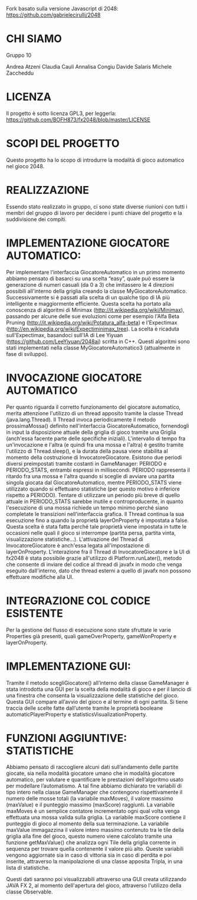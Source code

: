 Fork basato sulla versione Javascript di 2048: https://github.com/gabrielecirulli/2048 

CHI SIAMO
===================
Gruppo 10

Andrea Atzeni
Claudia Cauli
Annalisa Congiu
Davide Salaris
Michele Zaccheddu

LICENZA
===================
Il progetto è sotto licenza GPL3, per leggerla:
https://github.com/BOFH873/fx2048/blob/master/LICENSE

SCOPI DEL PROGETTO
===================
Questo progetto ha lo scopo di introdurre la modalità di gioco automatico nel gioco 2048.

REALIZZAZIONE
===================
Essendo stato realizzato in gruppo, ci sono state diverse riunioni con tutti i membri del gruppo di lavoro per decidere i punti chiave del progetto e la suddivisione dei compiti.

IMPLEMENTAZIONE GIOCATORE AUTOMATICO:
===================
Per implementare l’interfaccia GiocatoreAutomatico in un primo momento abbiamo pensato di basarci su una scelta “easy”, quale può essere la generazione di numeri casuali (da 0 a 3) che imitassero le 4 direzioni possibili all'interno della griglia creando la classe MyGiocatoreAutomatico.
Successivamente si è passati alla scelta di un qualche tipo di IA più intelligente e maggiormente efficiente.
Questa scelta ha portato alla conoscenza di algoritmi di Minimax (http://it.wikipedia.org/wiki/Minimax), passando per alcune delle sue evoluzioni come per esempio l'Alfa Beta Pruning (http://it.wikipedia.org/wiki/Potatura_alfa-beta) e l'Expectimax (http://en.wikipedia.org/wiki/Expectiminimax_tree).
La scelta è ricaduta sull'Expectimax, basandoci sull'IA di Lee Yiyuan (https://github.com/LeeYiyuan/2048ai) scritta in C++.
Questi algoritmi sono stati implementati nella classe MyGiocatoreAutomatico3 (attualmente in fase di sviluppo).


INVOCAZIONE GIOCATORE AUTOMATICO
===================
Per quanto riguarda il corretto funzionamento del giocatore automatico, merita attenzione l'utilizzo di un thread apposito tramite la classe Thread (java.lang.Thread).
Il Thread invoca periodicamente il metodo prossimaMossa() definito nell'interfaccia GiocatoreAutomatico, fornendogli in input la disposizione attuale della griglia di gioco tramite una Griglia (anch'essa facente parte delle specifiche iniziali).
L'intervallo di tempo fra un'invocazione e l'altra (e quindi fra una mossa e l'altra) è gestito tramite l'utilizzo di Thread.sleep(), e la durata della pausa viene stabilita al momento della costruzione di InvocatoreGiocatore. Esistono due periodi diversi preimpostati tramite costanti in GameManager: PERIODO e PERIODO_STATS, entrambi espressi in millisecondi. PERIODO rappresenta il ritardo fra una mossa e l'altra quando si sceglie di avviare una partita singola giocata dal GiocatoreAutomatico, mentre PERIODO_STATS viene utilizzato quando si effettuano statistiche (per questo motivo è inferiore rispetto a PERIODO).
Tentare di utilizzare un periodo più breve di quello attuale in PERIODO_STATS sarebbe inutile e controproducente, in quanto l'esecuzione di una mossa richiede un tempo minimo perché siano completate le transizioni nell'interfaccia grafica.
Il Thread continua la sua esecuzione fino a quando la proprietà layerOnProperty è impostata a false. Questa scelta è stata fatta perché tale proprietà viene impostata in tutte le occasioni nelle quali il gioco si interrompe (partita persa, partita vinta, visualizzazione statistiche...).
L'attivazione del Thread di InvocatoreGiocatore è anch'essa legata all'impostazione di layerOnProperty.
L'interazione fra il Thread di InvocatoreGiocatore e la UI di fx2048 è stata possibile grazie all'utilizzo di Platform.runLater(), metodo che consente di inviare del codice al thread di javafx in modo che venga eseguito dall'interno, dato che thread esterni a quello di javafx non possono effettuare modifiche alla UI.


INTEGRAZIONE COL CODICE ESISTENTE
===================
Per la gestione del flusso di esecuzione sono state sfruttate le varie Properties già presenti, quali gameOverProperty, gameWonProperty e layerOnProperty.

IMPLEMENTAZIONE GUI:
===================
Tramite il metodo scegliGiocatore() all’interno della classe GameManager è stata introdotta una GUI per la scelta della modalità di gioco e per il lancio di una finestra che consenta la visualizzazione delle statistiche del gioco.
Questa GUI compare all’avvio del gioco e al termine di ogni partita.
Si tiene traccia delle scelte fatte dall’utente tramite le proprietà booleane automaticPlayerProperty e statisticsVisualizationProperty.

FUNZIONI AGGIUNTIVE: STATISTICHE
===================
Abbiamo pensato di raccogliere alcuni dati sull’andamento delle partite giocate, sia nella modalità giocatore umano che in modalità giocatore automatico, per valutare e quantificare le prestazioni dell’algoritmo usato per modellare l’automatismo. 
A tal fine abbiamo dichiarato tre variabili di tipo intero nella classe GameManager che contengono rispettivamente il numero delle mosse totali (la variabile maxMoves), il valore massimo (maxValue) e il punteggio massimo (maxScore) raggiunti. 
La variabile maxMoves è un semplice contatore incrementato ogni qual volta venga effettuata una mossa valida sulla griglia. La variabile maxScore contiene il punteggio di gioco al momento della sua terminazione. La variabile maxValue immagazzina il valore intero massimo contenuto tra le tile della griglia alla fine del gioco, questo numero viene calcolato tramite una funzione getMaxValue() che analizza ogni Tile della griglia corrente in sequenza per trovare quella contenente il valore più alto.
Queste variabili vengono aggiornate sia in caso di vittoria sia in caso di perdita e poi inserite, attraverso la manipolazione di una classe apposita Tripla, in una lista di statistiche.

Questi dati saranno poi visualizzabili attraverso una GUI creata utilizzando JAVA FX 2, al momento dell'apertura del gioco, attraverso l'utilizzo della classe Observable.
